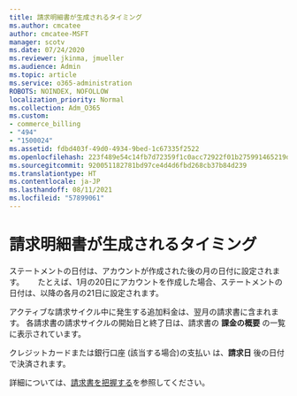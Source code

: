 ```yaml
---
title: 請求明細書が生成されるタイミング
ms.author: cmcatee
author: cmcatee-MSFT
manager: scotv
ms.date: 07/24/2020
ms.reviewer: jkinma, jmueller
ms.audience: Admin
ms.topic: article
ms.service: o365-administration
ROBOTS: NOINDEX, NOFOLLOW
localization_priority: Normal
ms.collection: Adm_O365
ms.custom:
- commerce_billing
- "494"
- "1500024"
ms.assetid: fdbd403f-49d0-4934-9bed-1c67335f2522
ms.openlocfilehash: 223f489e54c14fb7d72359f1c0acc72922f01b275991465219d52f592267d4ed
ms.sourcegitcommit: 920051182781bd97ce4d4d6fbd268cb37b84d239
ms.translationtype: HT
ms.contentlocale: ja-JP
ms.lasthandoff: 08/11/2021
ms.locfileid: "57899061"
---
```

# <a name="when-is-the-billing-statement-generated"></a>請求明細書が生成されるタイミング

ステートメントの日付は、アカウントが作成された後の月の日付に設定されます。　　 たとえば、1月の20日にアカウントを作成した場合、ステートメントの日付は、以降の各月の21日に設定されます。

アクティブな請求サイクル中に発生する追加料金は、翌月の請求書に含まれます。 各請求書の請求サイクルの開始日と終了日は、請求書の **課金の概要** の一覧に表示されています。　　　

クレジットカードまたは銀行口座 (該当する場合)の支払い は、**請求日** 後の日付で決済されます。
  
詳細については、[請求書を把握する](https://docs.microsoft.com/microsoft-365/commerce/billing-and-payments/understand-your-invoice2)を参照してください。